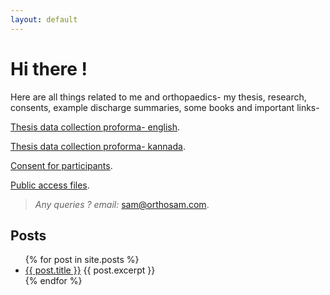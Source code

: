 ```yaml
---
layout: default
---
```


# Hi there !

Here are all things related to me and orthopaedics- my thesis, research, consents, example discharge summaries, some books and important links-


[Thesis data collection proforma- english](./proforma.html).

[Thesis data collection proforma- kannada](./proforma-kn.html).

[Consent for participants](https://docs.google.com/document/d/1wH9lNs_hkwAxh84Fg9TO1vAMfPbuvat3nRPKsgdGNbk/edit).

[Public access files](https://drive.google.com/drive/folders/1MGTIataD9rRTVA7qBUZC8Im4Sq99NCri).

>_Any queries ? email:_ [sam@orthosam.com](mailto:sam@orthosam.com).


## Posts

<ul>
  {% for post in site.posts %}
    <li>
      <a href="{{ post.url }}">{{ post.title }}</a>
      {{ post.excerpt }}
    </li>
  {% endfor %}
</ul>
